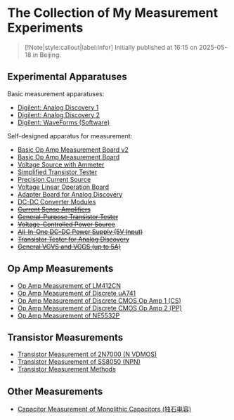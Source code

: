 # The Collection of My Measurement Experiments

> [!Note|style:callout|label:Infor]
Initially published at 16:15 on 2025-05-18 in Beijing.


## Experimental Apparatuses

Basic measurement apparatuses:
- [Digilent: Analog Discovery 1](https://digilent.com/reference/test-and-measurement/analog-discovery/start)
- [Digilent: Analog Discovery 2](https://digilent.com/reference/test-and-measurement/analog-discovery-2/start)
- [Digilent: WaveForms (Software)](https://digilent.com/reference/software/waveforms/waveforms-3/start)


Self-designed apparatus for measurement:
- [Basic Op Amp Measurement Board v2](<ElectronicDesigns/Basic Op Amp Measurement Board v2.md>)
- [Basic Op Amp Measurement Board](<ElectronicDesigns/Basic Op Amp Measurement Board.md>)
- [Voltage Source with Ammeter](<ElectronicDesigns/Voltage Source with Ammeter.md>)
- [Simplified Transistor Tester](<ElectronicDesigns/Simplified Transistor Tester.md>)
- [Precision Current Source](<ElectronicDesigns/Precision Voltage-Controlled Current Source.md>)
- [Voltage Linear Operation Board](<ElectronicDesigns/Voltage Linear Operation Board.md>)
- [Adapter Board for Analog Discovery](<ElectronicDesigns/Adapter Board for Analog Discovery.md>)
- [DC-DC Converter Modules](<ElectronicDesigns/DC-DC Converter Modules.md>)
- <s> [Current Sense Amplifiers](<ElectronicDesigns/Current Sense Amplifiers.md>) </s>
- <s> [General-Purpose Transistor Tester](<ElectronicDesigns/General-Purpose Transistor Tester.md>) </s>
- <s> [Voltage-Controlled Power Source](<ElectronicDesigns/Versatile Voltage-Controlled Power Source.md>) </s>
- <s> [All-In-One DC-DC Power Supply (5V Input)](<ElectronicDesigns/All-In-One DC-DC Power Supply (5V Input).md>) </s>
- <s> [Transistor Tester for Analog Discovery](<ElectronicDesigns/Transistor Tester for ADx.md>) </s>
- <s> [General VCVS and VCCS (up to 5A)](<ElectronicDesigns/General VCVS and VCCS (up to 10 A).md>) </s>


 
## Op Amp Measurements

- [Op Amp Measurement of LM412CN](<Electronics/Op Amp Measurement of LM412CN.md>)
- [Op Amp Measurement of Discrete uA741](<Electronics/Op Amp Measurement of Discrete uA741.md>)
- [Op Amp Measurement of Discrete CMOS Op Amp 1 (CS)](<Electronics/Op Amp Measurement of Discrete CMOS Op Amp 1 (CS).md>)
- [Op Amp Measurement of Discrete CMOS Op Amp 2 (PP)](<Electronics/Op Amp Measurement of Discrete CMOS Op Amp 2 (PP).md>)
- [Op Amp Measurement of NE5532P](<Electronics/Op Amp Measurement of NE5532P.md>)

## Transistor Measurements

- [Transistor Measurement of 2N7000 (N VDMOS)](<Electronics/Transistor Measurement of 2N7000 (N VDMOS).md>)
- [Transistor Measurement of SS8050 (NPN)](<Electronics/[Analog Comp] Transistor Measurement of SS8050 (NPN).md>)
- [Transistor Measurement Methods](<Electronics/Transistor Measurement Methods.md>)

## Other Measurements

- [Capacitor Measurement of Monolithic Capacitors (独石电容)](<Electronics/[Analog Comp] Frequency characteristics of monolithic capacitors (独石电容的频率响应).md>)